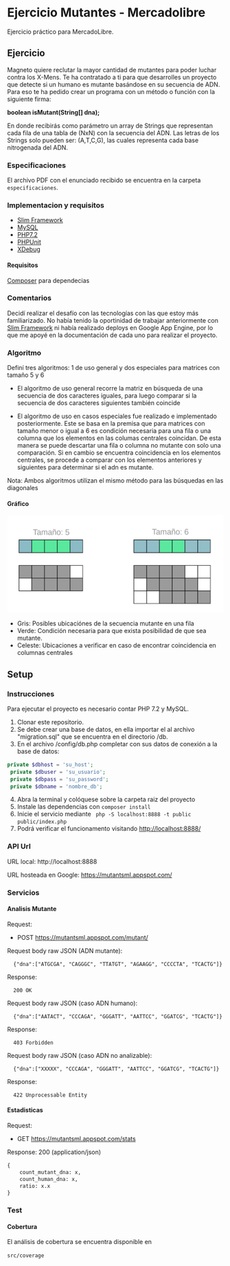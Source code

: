 # Ejercicio Mutantes - Mercadolibre

Ejercicio práctico para MercadoLibre.

## Ejercicio

Magneto quiere reclutar la mayor cantidad de mutantes para poder luchar
contra los X-Mens.
Te ha contratado a ti para que desarrolles un proyecto que detecte si un
humano es mutante basándose en su secuencia de ADN.
Para eso te ha pedido crear un programa con un método o función con la siguiente firma:  

**boolean isMutant(String[] dna);**  

En donde recibirás como parámetro un array de Strings que representan cada fila de una tabla
de (NxN) con la secuencia del ADN. Las letras de los Strings solo pueden ser: (A,T,C,G), las
cuales representa cada base nitrogenada del ADN.

### Especificaciones

El archivo PDF con el enunciado recibido se encuentra en la carpeta `especificaciones`.

### Implementacion y requisitos

- [Slim Framework](http://www.slimframework.com/)
- [MySQL](https://www.mysql.com/)
- [PHP7.2](https://www.php.net/)
- [PHPUnit](https://phpunit.de/)
- [XDebug](https://xdebug.org/)

#### Requisitos
 [Composer](https://getcomposer.org/) para dependecias

### Comentarios
Decidí realizar el desafío con las tecnologías con las que estoy más familiarizado.
No había tenido la oportinidad de trabajar anteriormente con [Slim Framework](http://www.slimframework.com/) ni había realizado deploys en Google App Engine, por lo que me apoyé en la documentación de cada uno para realizar el proyecto.

### Algoritmo
Definí tres algoritmos: 1 de uso general y dos especiales para matrices con tamaño 5 y 6

- El algoritmo de uso general recorre la matriz en búsqueda de una secuencia de dos caracteres iguales, para luego comparar si la secuencia de dos caracteres siguientes también coincide

- El algoritmo de uso en casos especiales fue realizado e implementado posteriormente. Este se basa en la premisa que para matrices con tamaño menor o igual a 6 es condición necesaria para una fila o una columna que los elementos en las columas centrales coincidan. De esta manera se puede descartar una fila o columna no mutante con solo una comparación.
Si en cambio se encuentra coincidencia en los elementos centrales, se procede a comparar con los elementos anteriores y siguientes para determinar si el adn es mutante.

Nota: Ambos algoritmos utilizan el mismo método para las búsquedas en las diagonales

#### Gráfico
![Estrategias de búsqueda](grafico.png)

- Gris: Posibles ubicaciónes de la secuencia mutante en una fila
- Verde: Condición necesaria para que exista posibilidad de que sea mutante.
- Celeste: Ubicaciones a verificar en caso de encontrar coincidencia en columnas centrales

## Setup

### Instrucciones
Para ejecutar el proyecto es necesario contar PHP 7.2 y MySQL.


1. Clonar este repositorio.
2. Se debe crear una base de datos, en ella importar el al archivo "migration.sql" que se encuentra en el directorio /db.
3. En el archivo /config/db.php completar con sus datos de conexión a la base de datos:
```php
private $dbhost = 'su_host';
 private $dbuser = 'su_usuario';
 private $dbpass = 'su_password';
 private $dbname = 'nombre_db';
```
4. Abra la terminal y colóquese sobre la carpeta raiz del proyecto
5. Instale las dependencias con ```composer install```
6. Inicie el servicio mediante ``` php -S localhost:8888 -t public public/index.php``` 
7. Podrá verificar el funcionamento visitando [http://localhost:8888/](http://localhost:8888/)

### API Url

URL local: http://localhost:8888

URL hosteada en Google: https://mutantsml.appspot.com/

### Servicios
#### Analisis Mutante

Request:
- POST https://mutantsml.appspot.com/mutant/

Request body raw JSON (ADN mutante):

```
  {"dna":["ATGCGA", "CAGGGC", "TTATGT", "AGAAGG", "CCCCTA", "TCACTG"]}
```

Response:

```
  200 OK
```
Request body raw JSON (caso ADN humano):

```
  {"dna":["AATACT", "CCCAGA", "GGGATT", "AATTCC", "GGATCG", "TCACTG"]}
```

Response:

```
  403 Forbidden
```
Request body raw JSON (caso ADN no analizable):

```
  {"dna":["XXXXX", "CCCAGA", "GGGATT", "AATTCC", "GGATCG", "TCACTG"]}
```

Response:

```
  422 Unprocessable Entity
```

#### Estadisticas

Request:
- GET https://mutantsml.appspot.com/stats

Response: 200 (application/json)

```
{
    count_mutant_dna: x,
    count_human_dna: x,
    ratio: x.x
}
```

### Test

#### Cobertura

El análisis de cobertura se encuentra disponible en

`src/coverage`
